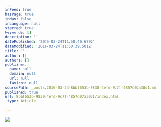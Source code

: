 ```yaml
---
inFeed: true
hasPage: true
inNav: false
inLanguage: null
starred: true
keywords: []
description: ''
datePublished: '2016-03-24T11:50:40.679Z'
dateModified: '2016-03-24T11:50:39.501Z'
title: ''
author: []
authors: []
publisher:
  name: null
  domain: null
  url: null
  favicon: null
sourcePath: _posts/2016-03-24-8bbf653b-9830-4efd-9c7f-4857d07a30d1.md
published: true
url: 8bbf653b-9830-4efd-9c7f-4857d07a30d1/index.html
_type: Article

---
```

![](https://the-grid-user-content.s3-us-west-2.amazonaws.com/21ac7c59-9625-4632-a6b9-88d72db06736.jpg)